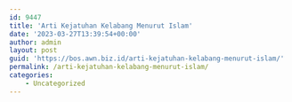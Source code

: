 ```yaml
---
id: 9447
title: 'Arti Kejatuhan Kelabang Menurut Islam'
date: '2023-03-27T13:39:54+00:00'
author: admin
layout: post
guid: 'https://bos.awn.biz.id/arti-kejatuhan-kelabang-menurut-islam/'
permalink: /arti-kejatuhan-kelabang-menurut-islam/
categories:
    - Uncategorized
---
```


